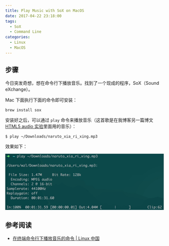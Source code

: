 ```yaml
---
title: Play Music with SoX on MacOS
date: 2017-04-22 23:18:00
tags: 
  - SoX
  - Command Line
categories: 
  - Linux
  - MacOS
---
```


## 步骤

今日突发奇想，想在命令行下播放音乐。找到了一个现成的程序，SoX（Sound eXchange）。

Mac 下面执行下面的命令即可安装：

```
brew install sox
```

安装好之后，可以通过 `play` 命令来播放音乐（这首歌是在我博客另一篇博文[HTML5 audio 实验](http://borninsummer.com/2013/11/01/html5-audio/)里面用的音乐）：

```
$ play ~/Downloads/naruto_xia_ri_xing.mp3
```

效果如下：

<img src="/images/2017/04/sox-play.png">


## 参考阅读

+ [在终端命令行下播放音乐的命令 | Linux 中国](https://linux.cn/article-1393-1.html)